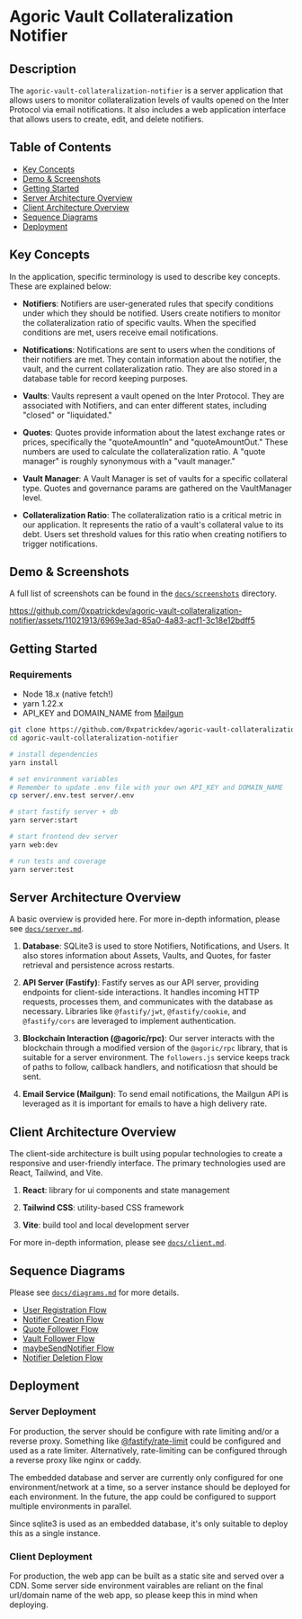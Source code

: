 # Agoric Vault Collateralization Notifier

## Description

The `agoric-vault-collateralization-notifier` is a server application that allows users to monitor collateralization levels of vaults opened on the Inter Protocol via email notifications. It also includes a web application interface that allows users to create, edit, and delete notifiers.

## Table of Contents

- [Key Concepts](#key-concepts)
- [Demo & Screenshots](#demo-screenshots)
- [Getting Started](#getting-started)
- [Server Architecture Overview](#server-architecture-overview)
- [Client Architecture Overview](#client-architecture-overview)
- [Sequence Diagrams](#sequence-diagrams)
- [Deployment](#deployment)

## Key Concepts

In the application, specific terminology is used to describe key concepts. These are explained below:

- **Notifiers**: Notifiers are user-generated rules that specify conditions under which they should be notified. Users create notifiers to monitor the collateralization ratio of specific vaults. When the specified conditions are met, users receive email notifications.

- **Notifications**: Notifications are sent to users when the conditions of their notifiers are met. They contain information about the notifier, the vault, and the current collateralization ratio. They are also stored in a database table for record keeping purposes.

- **Vaults**: Vaults represent a vault opened on the Inter Protocol. They are associated with Notifiers, and can enter different states, including "closed" or "liquidated."

- **Quotes**: Quotes provide information about the latest exchange rates or prices, specifically the "quoteAmountIn" and "quoteAmountOut." These numbers are used to calculate the collateralization ratio. A "quote manager" is roughly synonymous with a "vault manager."

- **Vault Manager**: A Vault Manager is set of vaults for a specific collateral type. Quotes and governance params are gathered on the VaultManager level.

- **Collateralization Ratio**: The collateralization ratio is a critical metric in our application. It represents the ratio of a vault's collateral value to its debt. Users set threshold values for this ratio when creating notifiers to trigger notifications.


## Demo & Screenshots

A full list of screenshots can be found in the [`docs/screenshots`](docs/screenshots) directory.

https://github.com/0xpatrickdev/agoric-vault-collateralization-notifier/assets/11021913/6969e3ad-85a0-4a83-acf1-3c18e12bdff5


## Getting Started

### Requirements

- Node 18.x (native fetch!)
- yarn 1.22.x
- API_KEY and DOMAIN_NAME from [Mailgun](https://www.mailgun.com/)

```zsh
git clone https://github.com/0xpatrickdev/agoric-vault-collateralization-notifier.git
cd agoric-vault-collateralization-notifier

# install dependencies
yarn install

# set environment variables
# Remember to update .env file with your own API_KEY and DOMAIN_NAME
cp server/.env.test server/.env

# start fastify server + db
yarn server:start

# start frontend dev server
yarn web:dev

# run tests and coverage 
yarn server:test

```

## Server Architecture Overview

A basic overview is provided here. For more in-depth information, please see [`docs/server.md`](docs/server.md).

1. **Database**: SQLite3 is used to store Notifiers, Notifications, and Users. It also stores information about Assets, Vaults, and Quotes, for faster retrieval and persistence across restarts. 

2. **API Server (Fastify)**: Fastify serves as our API server, providing endpoints for client-side interactions. It handles incoming HTTP requests, processes them, and communicates with the database as necessary. Libraries like `@fastify/jwt`, `@fastify/cookie`, and `@fastify/cors` are leveraged to implement authentication.

3. **Blockchain Interaction (@agoric/rpc)**: Our server interacts with the blockchain through a modified version of the `@agoric/rpc` library, that is suitable for a server environment. The `followers.js` service keeps track of paths to follow, callback handlers, and notificatiosn that should be sent.

4. **Email Service (Mailgun)**: To send email notifications, the Mailgun API is leveraged as it is important for emails to have a high delivery rate.


## Client Architecture Overview

The client-side architecture is built using popular technologies to create a responsive and user-friendly interface. The primary technologies used are React, Tailwind, and Vite.

1. **React**: library for ui components and state management

2. **Tailwind CSS**: utility-based CSS framework

3. **Vite**: build tool and local development server

For more in-depth information, please see [`docs/client.md`](docs/client.md).

## Sequence Diagrams

Please see [`docs/diagrams.md`](docs/diagrams.md) for more details.

- [User Registration Flow](docs/diagrams.md#user-registration-flow)
- [Notifier Creation Flow](docs/diagrams.md#notifier-creation-flow)
- [Quote Follower Flow](docs/diagrams.md#quote-follower-flow)
- [Vault Follower Flow](docs/diagrams.md#vault-follower-flow)
- [maybeSendNotifier Flow](docs/diagrams.md#maybesendnotifier-flow)
- [Notifier Deletion Flow](docs/diagrams.mde#notifier-deletion-flow)

## Deployment

### Server Deployment

For production, the server should be configure with rate limiting and/or a reverse proxy. Something like [@fastify/rate-limit](https://github.com/fastify/fastify-rate-limit) could be configured and used as a rate limiter. Alternatively, rate-limiting can be configured through a reverse proxy like nginx or caddy.

The embedded database and server are currently only configured for one environment/network at a time, so a server instance should be deployed for each environment. In the future, the app could be configured to support multiple environments in parallel.

Since sqlite3 is used as an embedded database, it's only suitable to deploy this as a single instance.

### Client Deployment
For production, the web app can be built as a static site and served over a CDN. Some server side environment vairables are reliant on the final url/domain name of the web app, so please keep this in mind when deploying.


